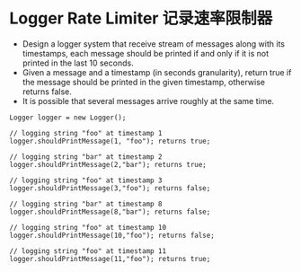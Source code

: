 # Logger Rate Limiter 记录速率限制器
* Design a logger system that receive stream of messages along with its timestamps, each message should be printed if and only if it is not printed in the last 10 seconds.
* Given a message and a timestamp (in seconds granularity), return true if the message should be printed in the given timestamp, otherwise returns false.
* It is possible that several messages arrive roughly at the same time.
```text
Logger logger = new Logger();

// logging string "foo" at timestamp 1
logger.shouldPrintMessage(1, "foo"); returns true;

// logging string "bar" at timestamp 2
logger.shouldPrintMessage(2,"bar"); returns true;

// logging string "foo" at timestamp 3
logger.shouldPrintMessage(3,"foo"); returns false;

// logging string "bar" at timestamp 8
logger.shouldPrintMessage(8,"bar"); returns false;

// logging string "foo" at timestamp 10
logger.shouldPrintMessage(10,"foo"); returns false;

// logging string "foo" at timestamp 11
logger.shouldPrintMessage(11,"foo"); returns true;
```